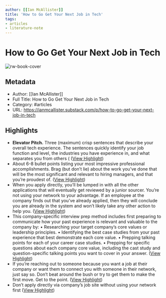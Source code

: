 ```yaml
---
author: [[Ian McAllister]]
title: 'How to Go Get Your Next Job in Tech'
tags: 
- articles
- literature-note
---
```

# How to Go Get Your Next Job in Tech

![rw-book-cover](https://substack-post-media.s3.amazonaws.com/public/images/1f5efef5-a6c1-4136-91f0-44248d6a12d0_301x224.jpeg)

## Metadata
- Author: [[Ian McAllister]]
- Full Title: How to Go Get Your Next Job in Tech
- Category: #articles
- URL: https://ianmcallister.substack.com/p/how-to-go-get-your-next-job-in-tech

## Highlights
- **Elevator Pitch.** Three (maximum) crisp sentences that describe your overall tech experience. The sentences quickly identify your job function and level, the industries you have experience in, and what separates you from others ( ([View Highlight](https://read.readwise.io/read/01gr26dvh2d757sjyzwcbsr0yg))
- About 6-8 bullet points listing your most impressive professional accomplishments. Brag (but don’t lie) about the work you’ve done that will be the most significant and relevant to hiring managers, and that you’re proudest of. ([View Highlight](https://read.readwise.io/read/01gr26e83cgsn9kakgqkrp6kqs))
- When you apply directly, you’ll be lumped in with all the other applications that will eventually get reviewed by a junior sourcer. You’re not using your network to your advantage. If an employee at the company finds out that you’ve already applied, then they will conclude you are already in the system and won’t likely take any other action to help you. ([View Highlight](https://read.readwise.io/read/01gr26jg1rx7tyezhvcfhcy8ee))
- This company-specific interview prep method includes first preparing to communicate how your past experience is relevant and valuable to the company by:
  • Researching your target company’s core values or leadership principles.
  • Identifying the best case studies from your past experience that best demonstrate each core value.
  • Prepping talking points for each of your career case studies.
  • Prepping for specific questions about each company core value, including the cast study and question-specific talking points you want to cover in your answer. ([View Highlight](https://read.readwise.io/read/01gr26m4v0tcskr61wz82n2pce))
- If you’re reaching out to someone because you want a job at their company or want them to connect you with someone in their network, just say so. Don’t beat around the bush or try to get them to make the first move. Get to the point. ([View Highlight](https://read.readwise.io/read/01gr26nyd7ay3zjzh8nqgzfda0))
- Don’t apply directly via company’s job site without using your network first ([View Highlight](https://read.readwise.io/read/01gr26q2h91pqw9040bt7v1v1y))
